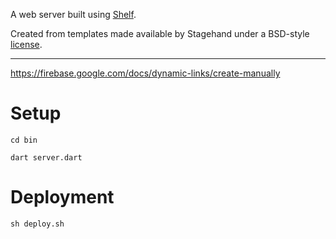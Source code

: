 A web server built using [Shelf](https://pub.dev/packages/shelf).

Created from templates made available by Stagehand under a BSD-style
[license](https://github.com/dart-lang/stagehand/blob/master/LICENSE).

---

https://firebase.google.com/docs/dynamic-links/create-manually

# Setup

`cd bin`

`dart server.dart`


# Deployment

`sh deploy.sh`